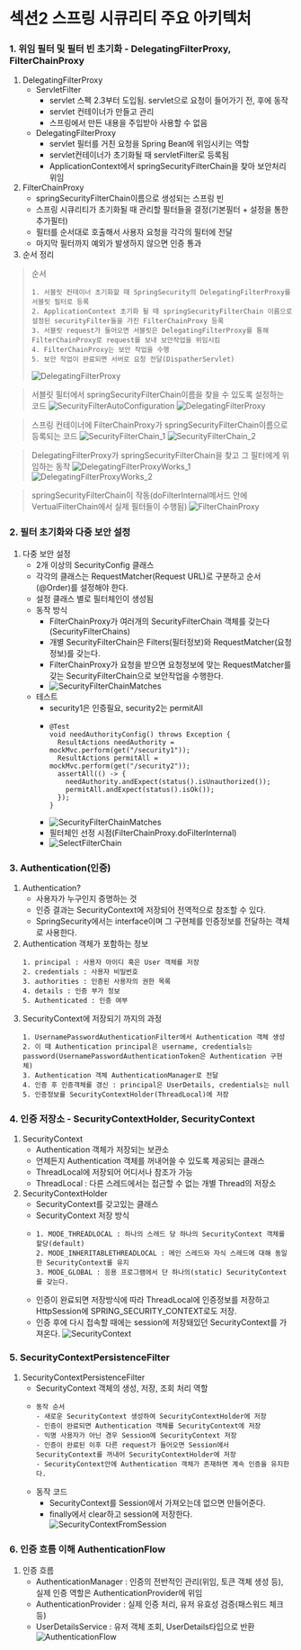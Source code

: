 # 섹션2 스프링 시큐리티 주요 아키텍처

### 1. 위임 필터 및 필터 빈 초기화 - DelegatingFilterProxy, FilterChainProxy
1. DelegatingFilterProxy
    - ServletFilter
        - servlet 스펙 2.3부터 도입됨. servlet으로 요청이 들어가기 전, 후에 동작
        - servlet 컨테이너가 만들고 관리
        - 스프링에서 만든 내용을 주입받아 사용할 수 없음
    - DelegatingFilterProxy
        - servlet 필터를 거친 요청을 Spring Bean에 위임시키는 역할
        - servlet컨테이너가 초기화될 때 servletFilter로 등록됨
        - ApplicationContext에서 springSecurityFilterChain을 찾아 보안처리 위임
2. FilterChainProxy
    - springSecurityFilterChain이름으로 생성되는 스프링 빈
    - 스프링 시큐리티가 초기화될 때 관리할 필터들을 결정(기본필터 + 설정을 통한 추가필터)
    - 필터를 순서대로 호출해서 사용자 요청을 각각의 필터에 전달
    - 마지막 필터까지 예외가 발생하지 않으면 인증 통과
3. 순서 정리
> 순서
> ```
> 1. 서블릿 컨테이너 초기화할 때 SpringSecurity의 DelegatingFilterProxy를 서블릿 필터로 등록
> 2. ApplicationContext 초기화 될 때 springSecurityFilterChain 이름으로 설정된 securityFilter들을 가진 FilterChainProxy 등록
> 3. 서블릿 request가 들어오면 서블릿은 DelegatingFilterProxy를 통해 FilterChainProxy로 request를 보내 보안작업을 위임시킴
> 4. FilterChainProxy는 보안 작업을 수행
> 5. 보안 작업이 완료되면 서버로 요청 전달(DispatherServlet)
> ```
> ![DelegatingFilterProxy](../images/s2_1.png)

> 서블릿 필터에서 springSecurityFilterChain이름을 찾을 수 있도록 설정하는 코드
![SecurityFilterAutoConfiguration](../images/s2_2.png)
![DelegatingFilterProxy](../images/s2_3.png)

> 스프링 컨테이너에 FilterChainProxy가 springSecurityFilterChain이름으로 등록되는 코드
![SecurityFilterChain_1](../images/s2_4.png)
![SecurityFilterChain_2](../images/s2_5.png)

> DelegatingFilterProxy가 springSecurityFilterChain을 찾고 그 필터에게 위임하는 동작
![DelegatingFilterProxyWorks_1](../images/s2_6.png)
![DelegatingFilterProxyWorks_2](../images/s2_7.png)

> springSecurityFilterChain이 작동(doFilterInternal메서드 안에 VertualFilterChain에서 실제 필터들이 수행됨)
![FilterChainProxy](../images/s2_8.png)

### 2. 필터 초기화와 다중 보안 설정
1. 다중 보안 설정
    - 2개 이상의 SecurityConfig 클래스
    - 각각의 클래스는 RequestMatcher(Request URL)로 구분하고 순서(@Order)를 설정해야 한다.
    - 설정 클래스 별로 필터체인이 생성됨
    - 동작 방식
        - FilterChainProxy가 여러개의 SecurityFilterChain 객체를 갖는다(SecurityFilterChains)
        - 개별 SecurityFilterChain은 Filters(필터정보)와 RequestMatcher(요청정보)를 갖는다.
        - FilterChainProxy가 요청을 받으면 요청정보에 맞는 RequestMatcher를 갖는 SecurityFilterChain으로 보안작업을 수행한다.
        - ![SecurityFilterChainMatches](../images/s2_9.png)
    - 테스트
        - security1은 인증필요, security2는 permitAll
        - ```
          @Test
          void needAuthorityConfig() throws Exception {
            ResultActions needAuthority = mockMvc.perform(get("/security1"));
            ResultActions permitAll = mockMvc.perform(get("/security2"));
            assertAll(() -> {
              needAuthority.andExpect(status().isUnauthorized());
              permitAll.andExpect(status().isOk());
            });
          }
          ```
        - ![SecurityFilterChainMatches](../images/s2_10.png)
        - 필터체인 선정 시점(FilterChainProxy.doFilterInternal)
        - ![SelectFilterChain](../images/s2_11.png)

### 3. Authentication(인증)
1. Authentication?
    - 사용자가 누구인지 증명하는 것
    - 인증 결과는 SecurityContext에 저장되어 전역적으로 참조할 수 있다.
    - SpringSecurity에서는 interface이며 그 구현체를 인증정보를 전달하는 객체로 사용한다.
2. Authentication 객체가 포함하는 정보
   ```
   1. principal : 사용자 아이디 혹은 User 객체를 저장
   2. credentials : 사용자 비밀번호
   3. authorities : 인증된 사용자의 권한 목록
   4. details : 인증 부가 정보
   5. Authenticated : 인증 여부
   ```
3. SecurityContext에 저장되기 까지의 과정
   ```
   1. UsernamePasswordAuthenticationFilter에서 Authentication 객체 생성
   2. 이 때 Authentication principal은 username, credentials는 password(UsernamePasswordAuthenticationToken은 Authentication 구현체)
   3. Authentication 객체 AuthenticationManager로 전달
   4. 인증 후 인증객체를 갱신 : principal은 UserDetails, credentials는 null
   5. 인증정보를 SecurityContextHolder(ThreadLocal)에 저장
   ```

### 4. 인증 저장소 - SecurityContextHolder, SecurityContext
1. SecurityContext
   - Authentication 객체가 저장되는 보관소
   - 언제든지 Authentication 객체를 꺼내어쓸 수 있도록 제공되는 클래스
   - ThreadLocal에 저장되어 어디서나 참조가 가능
   - ThreadLocal : 다른 스레드에서는 접근할 수 없는 개별 Thread의 저장소
2. SecurityContextHolder
   - SecurityContext를 갖고있는 클래스
   - SecurityContext 저장 방식
   - ```
     1. MODE_THREADLOCAL : 하나의 스레드 당 하나의 SecurityContext 객체를 할당(default)
     2. MODE_INHERITABLETHREADLOCAL : 메인 스레드와 자식 스레드에 대해 동일한 SecurityContext를 유지
     3. MODE_GLOBAL : 응용 프로그램에서 단 하나의(static) SecurityContext를 갖는다.
     ```
   - 인증이 완료되면 저장방식에 따라 ThreadLocal에 인증정보를 저장하고 HttpSession에 SPRING_SECURITY_CONTEXT로도 저장.
   - 인증 후에 다시 접속할 때에는 session에 저장돼있던 SecurityContext를 가져온다.
   ![SecurityContext](../images/s2_12.png)

### 5. SecurityContextPersistenceFilter
1. SecurityContextPersistenceFilter
   - SecurityContext 객체의 생성, 저장, 조회 처리 역할
   - ```
     동작 순서
     - 새로운 SecurityContext 생성하여 SecurityContextHolder에 저장
     - 인증이 완료되면 Authentication 객체를 SecurityContext에 저장
     - 익명 사용자가 아닌 경우 Session에 SecurityContext 저장
     - 인증이 완료된 이후 다른 request가 들어오면 Session에서 SecurityContext를 꺼내어 SecurityContextHolder에 저장
     - SecurityContext안에 Authentication 객체가 존재하면 계속 인증을 유지한다.
     ```
   - 동작 코드 
      - SecurityContext를 Session에서 가져오는데 없으면 만들어준다.
      - finally에서 clear하고 session에 저장한다.
      ![SecurityContextFromSession](../images/s2_13.png)

### 6. 인증 흐름 이해 AuthenticationFlow
1. 인증 흐름
   - AuthenticationManager : 인증의 전반적인 관리(위임, 토큰 객체 생성 등), 실제 인증 역할은 AuthenticationProvider에 위임
   - AuthenticationProvider : 실제 인증 처리, 유저 유효성 검증(패스워드 체크 등)
   - UserDetailsService : 유저 객체 조회, UserDetails타입으로 반환
   ![AuthenticationFlow](../images/s2_14.png)